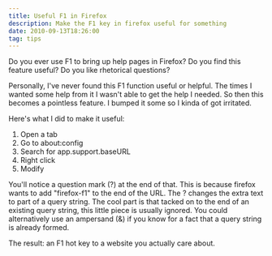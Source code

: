 ```yaml
---
title: Useful F1 in Firefox
description: Make the F1 key in firefox useful for something
date: 2010-09-13T18:26:00
tag: tips
---
```


Do you ever use F1 to bring up help pages in Firefox? Do you find this
feature useful? Do you like rhetorical questions?

<!--more-->

Personally, I've never found this F1 function useful or helpful. The
times I wanted some help from it I wasn't able to get the help I needed.
So then this becomes a pointless feature. I bumped it some so I kinda of
got irritated.

Here's what I did to make it useful:

1. Open a tab
2. Go to about:config
3. Search for app.support.baseURL
4. Right click
5. Modify

You'll notice a question mark (?) at the end of that. This is because
firefox wants to add "firefox-f1" to the end of the URL. The ? changes
the extra text to part of a query string. The cool part is that tacked
on to the end of an existing query string, this little piece is usually
ignored. You could alternatively use an ampersand (&) if you know for a
fact that a query string is already formed.

The result: an F1 hot key to a website you actually care about.
